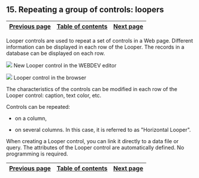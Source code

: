 
## 15. Repeating a group of controls: loopers
			

| [Previous page](../Concepts_WB/1410087125.md) | [Table of contents](../Concepts_WB/1410087102.md) | [Next page](../Concepts_WB/1410087127.md) |
| --- | --- | --- |



<a name="NOTE1"></a>
<a name="NOTE1_1"></a>
Looper controls are used to repeat a set of controls in a Web page. Different information can be displayed in each row of the Looper. The records in a database can be displayed on each row. 


![](https://doc.pcsoft.fr/en-US/images/image.awp?langid=3&name=P2_R%E9p%E9ter%20un%20groupe%20de%20champs%20%20%20ZR%20-%20HC%20N%B0001.gif&type=thumb)
New Looper control in the WEBDEV editor


![](https://doc.pcsoft.fr/en-US/images/image.awp?langid=3&name=P2_R%E9p%E9ter%20un%20groupe%20de%20champs%20%20%20ZR%20-%20HC%20N%B0002.gif&type=thumb)
Looper control in the browser

The characteristics of the controls can be modified in each row of the Looper control: caption, text color, etc.

Controls can be repeated:

- on a column,

- on several columns. In this case, it is referred to as "Horizontal Looper".




When creating a Looper control, you can link it directly to a data file or query. The attributes of the Looper control are automatically defined. No programming is required.

| [Previous page](../Concepts_WB/1410087125.md) | [Table of contents](../Concepts_WB/1410087102.md) | [Next page](../Concepts_WB/1410087127.md) |
| --- | --- | --- |




